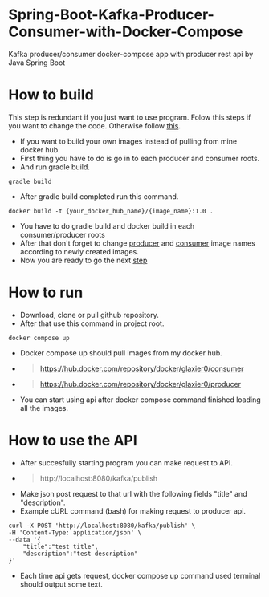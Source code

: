 # Spring-Boot-Kafka-Producer-Consumer-with-Docker-Compose
Kafka producer/consumer docker-compose app with producer rest api by Java Spring Boot

# How to build
This step is redundant if you just want to use program. Folow this steps if you want to change the code. Otherwise follow [this](https://github.com/Glaxier0/Spring-Boot-Kafka#how-to-run).
 - If you want to build your own images instead of pulling from mine docker hub.
 - First thing you have to do is go in to each producer and consumer roots.
 - And run gradle build.
 ```
gradle build
```
 - After gradle build completed run this command.
```
docker build -t {your_docker_hub_name}/{image_name}:1.0 .
```
 - You have to do gradle build and docker build in each consumer/producer roots
 - After that don't forget to change [producer](https://github.com/Glaxier0/Spring-Boot-Kafka/blob/bedaaf10279d3e2eb57d67642ea693630a6b1d10/docker-compose.yml#L24) and [consumer](https://github.com/Glaxier0/Spring-Boot-Kafka/blob/bedaaf10279d3e2eb57d67642ea693630a6b1d10/docker-compose.yml#L36) image names according to newly created images.
 - Now you are ready to go the next [step](https://github.com/Glaxier0/Spring-Boot-Kafka#how-to-run)

# How to run

 - Download, clone or pull github repository.
 - After that use this command in project root.
```
docker compose up
```
 - Docker compose up should pull images from my docker hub.
 - >https://hub.docker.com/repository/docker/glaxier0/consumer
 - >https://hub.docker.com/repository/docker/glaxier0/producer
 - You can start using api after docker compose command finished loading all the images.

# How to use the API
 - After succesfully starting program you can make request to API.
 - >http://localhost:8080/kafka/publish
 - Make json post request to that url with the following fields "title" and "description".
 - Example cURL command (bash) for making request to producer api.

```
curl -X POST 'http://localhost:8080/kafka/publish' \
-H 'Content-Type: application/json' \
--data '{
    "title":"test title",
    "description":"test description"
}'
```
- Each time api gets request, docker compose up command used terminal should output some text.
